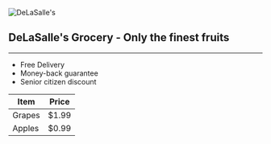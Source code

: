 ![DeLaSalle's](https://home.manhattan.edu/~marc.waldman/images/dls.png)
## DeLaSalle's Grocery - Only the finest fruits
---
- Free Delivery
- Money-back guarantee
- Senior citizen discount

| Item   | Price  |
| ------ | ------ |
| Grapes | $1.99  |
| Apples | $0.99  |
